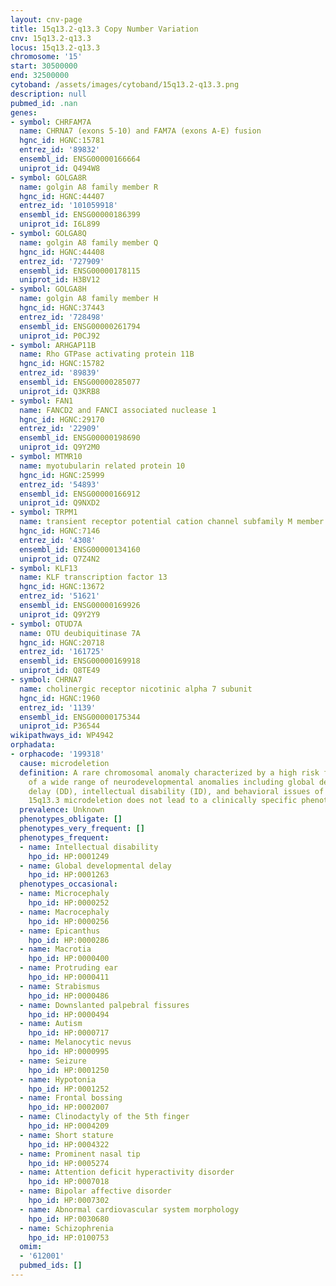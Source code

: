 ```yaml
---
layout: cnv-page
title: 15q13.2-q13.3 Copy Number Variation
cnv: 15q13.2-q13.3
locus: 15q13.2-q13.3
chromosome: '15'
start: 30500000
end: 32500000
cytoband: /assets/images/cytoband/15q13.2-q13.3.png
description: null
pubmed_id: .nan
genes:
- symbol: CHRFAM7A
  name: CHRNA7 (exons 5-10) and FAM7A (exons A-E) fusion
  hgnc_id: HGNC:15781
  entrez_id: '89832'
  ensembl_id: ENSG00000166664
  uniprot_id: Q494W8
- symbol: GOLGA8R
  name: golgin A8 family member R
  hgnc_id: HGNC:44407
  entrez_id: '101059918'
  ensembl_id: ENSG00000186399
  uniprot_id: I6L899
- symbol: GOLGA8Q
  name: golgin A8 family member Q
  hgnc_id: HGNC:44408
  entrez_id: '727909'
  ensembl_id: ENSG00000178115
  uniprot_id: H3BV12
- symbol: GOLGA8H
  name: golgin A8 family member H
  hgnc_id: HGNC:37443
  entrez_id: '728498'
  ensembl_id: ENSG00000261794
  uniprot_id: P0CJ92
- symbol: ARHGAP11B
  name: Rho GTPase activating protein 11B
  hgnc_id: HGNC:15782
  entrez_id: '89839'
  ensembl_id: ENSG00000285077
  uniprot_id: Q3KRB8
- symbol: FAN1
  name: FANCD2 and FANCI associated nuclease 1
  hgnc_id: HGNC:29170
  entrez_id: '22909'
  ensembl_id: ENSG00000198690
  uniprot_id: Q9Y2M0
- symbol: MTMR10
  name: myotubularin related protein 10
  hgnc_id: HGNC:25999
  entrez_id: '54893'
  ensembl_id: ENSG00000166912
  uniprot_id: Q9NXD2
- symbol: TRPM1
  name: transient receptor potential cation channel subfamily M member 1
  hgnc_id: HGNC:7146
  entrez_id: '4308'
  ensembl_id: ENSG00000134160
  uniprot_id: Q7Z4N2
- symbol: KLF13
  name: KLF transcription factor 13
  hgnc_id: HGNC:13672
  entrez_id: '51621'
  ensembl_id: ENSG00000169926
  uniprot_id: Q9Y2Y9
- symbol: OTUD7A
  name: OTU deubiquitinase 7A
  hgnc_id: HGNC:20718
  entrez_id: '161725'
  ensembl_id: ENSG00000169918
  uniprot_id: Q8TE49
- symbol: CHRNA7
  name: cholinergic receptor nicotinic alpha 7 subunit
  hgnc_id: HGNC:1960
  entrez_id: '1139'
  ensembl_id: ENSG00000175344
  uniprot_id: P36544
wikipathways_id: WP4942
orphadata:
- orphacode: '199318'
  cause: microdeletion
  definition: A rare chromosomal anomaly characterized by a high risk for the occurrence
    of a wide range of neurodevelopmental anomalies including global developmental
    delay (DD), intellectual disability (ID), and behavioral issues of varying severity.
    15q13.3 microdeletion does not lead to a clinically specific phenotype.
  prevalence: Unknown
  phenotypes_obligate: []
  phenotypes_very_frequent: []
  phenotypes_frequent:
  - name: Intellectual disability
    hpo_id: HP:0001249
  - name: Global developmental delay
    hpo_id: HP:0001263
  phenotypes_occasional:
  - name: Microcephaly
    hpo_id: HP:0000252
  - name: Macrocephaly
    hpo_id: HP:0000256
  - name: Epicanthus
    hpo_id: HP:0000286
  - name: Macrotia
    hpo_id: HP:0000400
  - name: Protruding ear
    hpo_id: HP:0000411
  - name: Strabismus
    hpo_id: HP:0000486
  - name: Downslanted palpebral fissures
    hpo_id: HP:0000494
  - name: Autism
    hpo_id: HP:0000717
  - name: Melanocytic nevus
    hpo_id: HP:0000995
  - name: Seizure
    hpo_id: HP:0001250
  - name: Hypotonia
    hpo_id: HP:0001252
  - name: Frontal bossing
    hpo_id: HP:0002007
  - name: Clinodactyly of the 5th finger
    hpo_id: HP:0004209
  - name: Short stature
    hpo_id: HP:0004322
  - name: Prominent nasal tip
    hpo_id: HP:0005274
  - name: Attention deficit hyperactivity disorder
    hpo_id: HP:0007018
  - name: Bipolar affective disorder
    hpo_id: HP:0007302
  - name: Abnormal cardiovascular system morphology
    hpo_id: HP:0030680
  - name: Schizophrenia
    hpo_id: HP:0100753
  omim:
  - '612001'
  pubmed_ids: []
---
```


